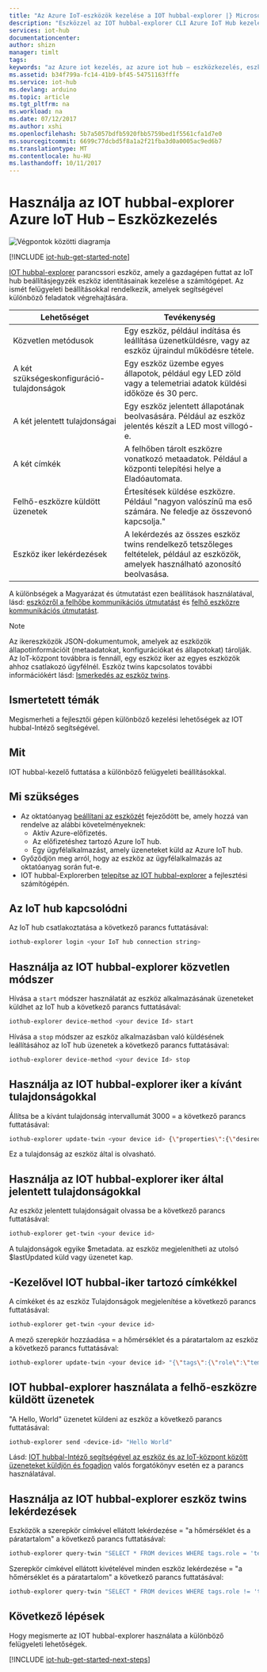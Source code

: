 ```yaml
---
title: "Az Azure IoT-eszközök kezelése a IOT hubbal-explorer |} Microsoft Docs"
description: "Eszközzel az IOT hubbal-explorer CLI Azure IoT Hub kezeléséhez, ha kiemeli a közvetlen módszerek és a kettős kívánt tulajdonságok felügyeleti lehetőségeket."
services: iot-hub
documentationcenter: 
author: shizn
manager: timlt
tags: 
keywords: "az Azure iot kezelés, az azure iot hub – eszközkezelés, eszköz felügyeleti iot, iot hub – Eszközkezelés"
ms.assetid: b34f799a-fc14-41b9-bf45-54751163fffe
ms.service: iot-hub
ms.devlang: arduino
ms.topic: article
ms.tgt_pltfrm: na
ms.workload: na
ms.date: 07/12/2017
ms.author: xshi
ms.openlocfilehash: 5b7a5057bdfb5920fbb5759bed1f5561cfa1d7e0
ms.sourcegitcommit: 6699c77dcbd5f8a1a2f21fba3d0a0005ac9ed6b7
ms.translationtype: MT
ms.contentlocale: hu-HU
ms.lasthandoff: 10/11/2017
---
```

# <a name="use-iothub-explorer-for-azure-iot-hub-device-management"></a>Használja az IOT hubbal-explorer Azure IoT Hub – Eszközkezelés

![Végpontok közötti diagramja](media/iot-hub-get-started-e2e-diagram/2.png)

[!INCLUDE [iot-hub-get-started-note](../../includes/iot-hub-get-started-note.md)]

[IOT hubbal-explorer](https://github.com/azure/iothub-explorer) parancssori eszköz, amely a gazdagépen futtat az IoT hub beállításjegyzék eszköz identitásainak kezelése a számítógépet. Az ismét felügyeleti beállításokkal rendelkezik, amelyek segítségével különböző feladatok végrehajtására.

| Lehetőséget          | Tevékenység                                                                                                                            |
|----------------------------|---------------------------------------------------------------------------------------------------------------------------------|
| Közvetlen metódusok             | Egy eszköz, például indítása és leállítása üzenetküldésre, vagy az eszköz újraindul működésre tétele.                                        |
| A két szükségeskonfiguráció-tulajdonságok    | Egy eszköz üzembe egyes állapotok, például egy LED zöld vagy a telemetriai adatok küldési időköze és 30 perc.         |
| A két jelentett tulajdonságai   | Egy eszköz jelentett állapotának beolvasására. Például az eszköz jelentés készít a LED most villogó-e.                                    |
| A két címkék                  | A felhőben tárolt eszközre vonatkozó metaadatok. Például a központi telepítési helye a Eladóautomata.                         |
| Felhő-eszközre küldött üzenetek   | Értesítések küldése eszközre. Például "nagyon valószínű ma eső számára. Ne feledje az összevonó kapcsolja."              |
| Eszköz iker lekérdezések        | A lekérdezés az összes eszköz twins rendelkező tetszőleges feltételek, például az eszközök, amelyek használható azonosító beolvasása. |

A különbségek a Magyarázat és útmutatást ezen beállítások használatával, lásd: [eszközről a felhőbe kommunikációs útmutatást](iot-hub-devguide-d2c-guidance.md) és [felhő eszközre kommunikációs útmutatást](iot-hub-devguide-c2d-guidance.md).

> [!NOTE]
> Az ikereszközök JSON-dokumentumok, amelyek az eszközök állapotinformációit (metaadatokat, konfigurációkat és állapotokat) tárolják. Az IoT-központ továbbra is fennáll, egy eszköz iker az egyes eszközök ahhoz csatlakozó ügyfélnél. Eszköz twins kapcsolatos további információkért lásd: [Ismerkedés az eszköz twins](iot-hub-node-node-twin-getstarted.md).

## <a name="what-you-learn"></a>Ismertetett témák

Megismerheti a fejlesztői gépen különböző kezelési lehetőségek az IOT hubbal-Intéző segítségével.

## <a name="what-you-do"></a>Mit

IOT hubbal-kezelő futtatása a különböző felügyeleti beállításokkal.

## <a name="what-you-need"></a>Mi szükséges

- Az oktatóanyag [beállítani az eszközét](iot-hub-raspberry-pi-kit-node-get-started.md) fejeződött be, amely hozzá van rendelve az alábbi követelményeknek:
  - Aktív Azure-előfizetés.
  - Az előfizetéshez tartozó Azure IoT hub.
  - Egy ügyfélalkalmazást, amely üzeneteket küld az Azure IoT hub.
- Győződjön meg arról, hogy az eszköz az ügyfélalkalmazás az oktatóanyag során fut-e.
- IOT hubbal-Explorerben [telepítse az IOT hubbal-explorer](https://github.com/azure/iothub-explorer) a fejlesztési számítógépén.

## <a name="connect-to-your-iot-hub"></a>Az IoT hub kapcsolódni

Az IoT hub csatlakoztatása a következő parancs futtatásával:

```bash
iothub-explorer login <your IoT hub connection string>
```

## <a name="use-iothub-explorer-with-direct-methods"></a>Használja az IOT hubbal-explorer közvetlen módszer

Hívása a `start` módszer használatát az eszköz alkalmazásának üzeneteket küldhet az IoT hub a következő parancs futtatásával:

```bash
iothub-explorer device-method <your device Id> start
```

Hívása a `stop` módszer az eszköz alkalmazásban való küldésének leállításához az IoT hub üzenetek a következő parancs futtatásával:

```bash
iothub-explorer device-method <your device Id> stop
```

## <a name="use-iothub-explorer-with-twins-desired-properties"></a>Használja az IOT hubbal-explorer iker a kívánt tulajdonságokkal

Állítsa be a kívánt tulajdonság intervallumát 3000 = a következő parancs futtatásával:

```bash
iothub-explorer update-twin <your device id> {\"properties\":{\"desired\":{\"interval\":3000}}}
```

Ez a tulajdonság az eszköz által is olvasható.

## <a name="use-iothub-explorer-with-twins-reported-properties"></a>Használja az IOT hubbal-explorer iker által jelentett tulajdonságokkal

Az eszköz jelentett tulajdonságait olvassa be a következő parancs futtatásával:

```bash
iothub-explorer get-twin <your device id>
```

A tulajdonságok egyike $metadata. az eszköz megjelenítheti az utolsó $lastUpdated küld vagy üzenetet kap.

## <a name="use-iothub-explorer-with-twins-tags"></a>-Kezelővel IOT hubbal-iker tartozó címkékkel

A címkéket és az eszköz Tulajdonságok megjelenítése a következő parancs futtatásával:

```bash
iothub-explorer get-twin <your device id>
```

A mező szerepkör hozzáadása = a hőmérséklet és a páratartalom az eszköz a következő parancs futtatásával:

```bash
iothub-explorer update-twin <your device id> "{\"tags\":{\"role\":\"temperature&humidity\"}}"

```

## <a name="use-iothub-explorer-with-cloud-to-device-messages"></a>IOT hubbal-explorer használata a felhő-eszközre küldött üzenetek

"A Hello, World" üzenetet küldeni az eszköz a következő parancs futtatásával:

```bash
iothub-explorer send <device-id> "Hello World"
```

Lásd: [IOT hubbal-Intéző segítségével az eszköz és az IoT-központ között üzeneteket küldjön és fogadjon](iot-hub-explorer-cloud-device-messaging.md) valós forgatókönyv esetén ez a parancs használatával.

## <a name="use-iothub-explorer-with-device-twins-queries"></a>Használja az IOT hubbal-explorer eszköz twins lekérdezések

Eszközök a szerepkör címkével ellátott lekérdezése = "a hőmérséklet és a páratartalom" a következő parancs futtatásával:

```bash
iothub-explorer query-twin "SELECT * FROM devices WHERE tags.role = 'temperature&humidity'"
```

Szerepkör címkével ellátott kivételével minden eszköz lekérdezése = "a hőmérséklet és a páratartalom" a következő parancs futtatásával:

```bash
iothub-explorer query-twin "SELECT * FROM devices WHERE tags.role != 'temperature&humidity'"
```

## <a name="next-steps"></a>Következő lépések

Hogy megismerte az IOT hubbal-explorer használata a különböző felügyeleti lehetőségek.

[!INCLUDE [iot-hub-get-started-next-steps](../../includes/iot-hub-get-started-next-steps.md)]
